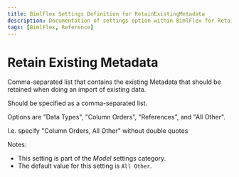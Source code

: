 ```yaml
---
title: BimlFlex Settings Definition for RetainExistingMetadata
description: Documentation of settings option within BimlFlex for RetainExistingMetadata
tags: [BimlFlex, Reference]
---
```


# Retain Existing Metadata

Comma-separated list that contains the existing Metadata that should be retained when doing an import of existing data.

Should be specified as a comma-separated list.

Options are "Data Types", "Column Orders", "References", and "All Other".

I.e. specify "Column Orders, All Other" without double quotes

Notes:

* This setting is part of the *Model* settings category.
* The default value for this setting is `All Other`.

